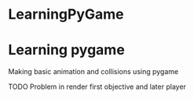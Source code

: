 # LearningPyGame

<h1> Learning pygame </h1>
Making basic animation and collisions using pygame

TODO Problem in render first objective and later player
